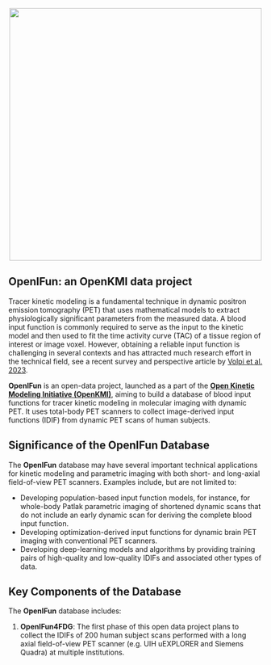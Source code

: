 <p align="center">
  <img src="https://github.com/user-attachments/assets/19fc637c-b1d7-4f6d-9061-d1525944abc1" width="500" >
</p>
  
## OpenIFun: an OpenKMI data project

Tracer kinetic modeling is a fundamental technique in dynamic positron emission tomography (PET) that uses mathematical models to extract physiologically significant parameters from the measured data. A blood input function is commonly required to serve as the input to the kinetic model and then used to fit the time activity curve (TAC) of a tissue region of interest or image voxel. However, obtaining a reliable input function is challenging in several contexts and has attracted much research effort in the technical field, see a recent survey and perspective article by [Volpi et al. 2023](https://ejnmmires.springeropen.com/articles/10.1186/s13550-023-01050-w).

**OpenIFun** is an open-data project, launched as a part of the **[Open Kinetic Modeling Initiative (OpenKMI)](https://www.openkmi.org/)**, aiming to build a database of blood input functions for tracer kinetic modeling in molecular imaging with dynamic PET. It uses total-body PET scanners to collect image-derived input functions (IDIF) from dynamic PET scans of human subjects. 

## Significance of the OpenIFun Database

The **OpenIFun** database may have several important technical applications for kinetic modeling and parametric imaging with both short- and long-axial field-of-view PET scanners. Examples include, but are not limited to:

- Developing population-based input function models, for instance, for whole-body Patlak parametric imaging of shortened dynamic scans that do not include an early dynamic scan for deriving the complete blood input function. 
- Developing optimization-derived input functions for dynamic brain PET imaging with conventional PET scanners. 
- Developing deep-learning models and algorithms by providing training pairs of high-quality and low-quality IDIFs and associated other types of data.

## Key Components of the Database

The **OpenIFun** database includes:

1. **OpenIFun4FDG**: The first phase of this open data project plans to collect the IDIFs of 200 human subject scans performed with a long axial field-of-view PET scanner (e.g. UIH uEXPLORER and Siemens Quadra) at multiple institutions.

